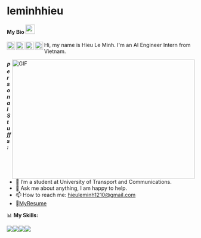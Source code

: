 # leminhhieu
#### My Bio  <img src="https://media.giphy.com/media/hvRJCLFzcasrR4ia7z/giphy.gif" width="25px">
<a href="https://discord.com/channels/769562184233254913/805095263680593952">
  <img align="left" alt="HieuLeMinh's Discord" width="22px" src="https://cdn.jsdelivr.net/npm/simple-icons@v3/icons/discord.svg" />
</a> <a href="https://www.facebook.com/leminhhieu8/">
  <img align="left" alt="HieuLeMinh's Facebook | Twitter" width="22px" src="https://cdn.jsdelivr.net/npm/simple-icons@v3/icons/facebook.svg" />
</a> <a href="https://www.linkedin.com/in/hieuleminh/">
  <img align="left" alt="HieuLeMinh's LinkdeIN" width="22px" src="https://cdn.jsdelivr.net/npm/simple-icons@v3/icons/linkedin.svg" />
</a> <a href="https://www.hackerrank.com/hieuleminh1210">
  <img align="left" alt="HieuLeMinh's Hackerrank" width="22px" src="https://cdn.jsdelivr.net/npm/simple-icons@v3/icons/hackerrank.svg" />
</a>

Hi, my name is Hieu Le Minh.
I'm an AI Engineer Intern from Vietnam.

  <img align="right" alt="GIF" src="https://raw.githubusercontent.com/abhisheknaiidu/abhisheknaiidu/master/code.gif" width="490" height="320" />

##### **Personal Stuffs:**

- 🌱 I’m a student at University of Transport and Communications.
- 💬 Ask me about anything, I am happy to help.
- 📫 How to reach me: hieuleminh1210@gmail.com
- 📝[MyResume](https://www.topcv.vn/xem-cv/VF1UAgEIA1NdAgNRVQEDAgAEBF9VAlRQVlRdAg1221)

📊 **My Skills:**

![](https://img.shields.io/badge/Language-C%2FC%2B%2B-red?style=flat&logo=<LOGO_NAME>&logoColor=white&color=ffff1a)![](https://img.shields.io/badge/Language-Python-informational?style=flat&logo=<LOGO_NAME>&logoColor=white&color=2bbc8a)![](https://img.shields.io/badge/Framework-Tensorflow-informational?style=flat&logo=<LOGO_NAME>&logoColor=white&color=ff8533)![](https://img.shields.io/badge/Framework-Pytorch-brightgreen?style=flat&logo=<LOGO_NAME>)
